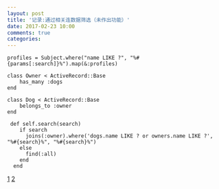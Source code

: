 ```yaml
---
layout: post
title: '记录:通过相关连数据筛选（未作出功能）'
date: 2017-02-23 10:00
comments: true
categories: 
---
```

`profiles = Subject.where("name LIKE ?", "%#{params[:search]}%").map(&:profiles)`
```
class Owner < ActiveRecord::Base
    has_many :dogs
end

class Dog < ActiveRecord::Base
    belongs_to :owner
end
```
```
 def self.search(search)
    if search
      joins(:owner).where('dogs.name LIKE ? or owners.name LIKE ?', "%#{search}%", "%#{search}%")
    else
      find(:all)
    end
  end
```
[1](http://stackoverflow.com/questions/22970699/rails-search-query-associated-model)
[2](http://stackoverflow.com/questions/19530450/how-to-search-through-associations-in-rails-4)
